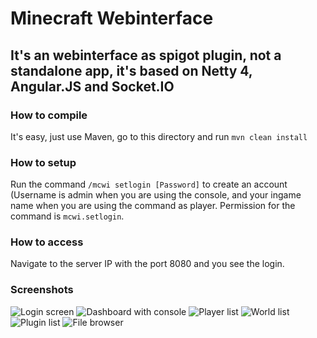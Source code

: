 # Minecraft Webinterface
## It's an webinterface as spigot plugin, not a standalone app, it's based on Netty 4, Angular.JS and Socket.IO

### How to compile
It's easy, just use Maven, go to this directory and run `mvn clean install`

### How to setup
Run the command `/mcwi setlogin [Password]` to create an account (Username is admin when you are using the console, and your ingame name when you are using the command as player.
Permission for the command is `mcwi.setlogin`.

### How to access
Navigate to the server IP with the port 8080 and you see the login.

### Screenshots
![Login screen](http://puu.sh/n3dPV/2c9fa335de.png)
![Dashboard with console](http://puu.sh/n3dUD/f89dc7b3fc.png)
![Player list](http://puu.sh/n3dYo/a86170becc.png)
![World list](http://puu.sh/n3e0b/a720b36bbf.png)
![Plugin list](http://puu.sh/n3e5Y/db3956b2ee.png)
![File browser](http://puu.sh/n3e9L/6b845e801c.png)
